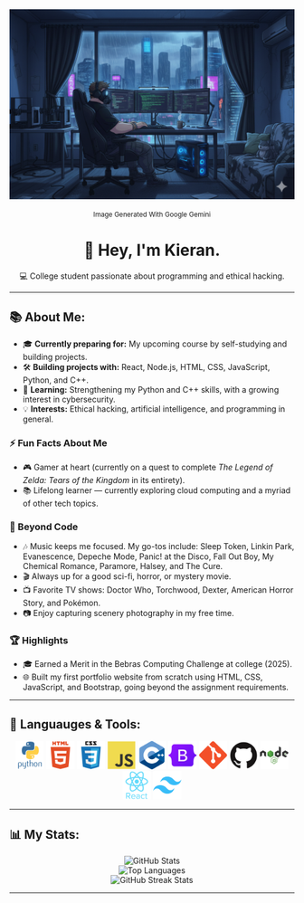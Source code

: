 <div align="center">
  
  <img src="/Banner_Image.png">
  
  <small>Image Generated With Google Gemini</small>
  
  # 👋 Hey, I'm Kieran.

  💻 College student passionate about programming and ethical hacking.

</div>

---
  
## 📚 About Me:

- 🎓 **Currently preparing for:** My upcoming course by self-studying and building projects.  
- 🛠️ **Building projects with:** React, Node.js, HTML, CSS, JavaScript, Python, and C++.  
- 🌱 **Learning:** Strengthening my Python and C++ skills, with a growing interest in cybersecurity.  
- 💡 **Interests:** Ethical hacking, artificial intelligence, and programming in general.  

### ⚡ Fun Facts About Me  
- 🎮 Gamer at heart (currently on a quest to complete *The Legend of Zelda: Tears of the Kingdom* in its entirety).  
- 📚 Lifelong learner — currently exploring cloud computing and a myriad of other tech topics.  

### 🎨 Beyond Code  
- 🎶 Music keeps me focused. My go-tos include: Sleep Token, Linkin Park, Evanescence, Depeche Mode, Panic! at the Disco, Fall Out Boy, My Chemical Romance, Paramore, Halsey, and The Cure.  
- 🎬 Always up for a good sci-fi, horror, or mystery movie.  
- 📺 Favorite TV shows: Doctor Who, Torchwood, Dexter, American Horror Story, and Pokémon.  
- 📷 Enjoy capturing scenery photography in my free time.  

### 🏆 Highlights  
- 🎓 Earned a Merit in the Bebras Computing Challenge at college (2025).  
- 🌐 Built my first portfolio website from scratch using HTML, CSS, JavaScript, and Bootstrap, going beyond the assignment requirements.  

---

## 🧰 Languauges & Tools:
  
  <div align ="center">
    <img src="https://github.com/devicons/devicon/blob/ca28c779441053191ff11710fe24a9e6c23690d6/icons/python/python-original-wordmark.svg" title="Python" alt="Python" height="50px" width="50px"/>
    <img src="https://github.com/devicons/devicon/blob/ca28c779441053191ff11710fe24a9e6c23690d6/icons/html5/html5-plain-wordmark.svg?plain=1" title="HTML" alt="HTML" height="50px" width="50px"/>
    <img src="https://github.com/devicons/devicon/blob/ca28c779441053191ff11710fe24a9e6c23690d6/icons/css3/css3-original-wordmark.svg?plain=1" title="CSS" alt="CSS" height="50px" width="50px"/>
    <img src="https://github.com/devicons/devicon/blob/ca28c779441053191ff11710fe24a9e6c23690d6/icons/javascript/javascript-original.svg" title="JavaScript" alt="JavaScript" height="50px" width="50px"/>
    <img src="https://github.com/devicons/devicon/blob/ca28c779441053191ff11710fe24a9e6c23690d6/icons/cplusplus/cplusplus-original.svg" title="C++" alt="C++" height="50px" width="50px"/>
    <img src="https://github.com/devicons/devicon/blob/master/icons/bootstrap/bootstrap-original.svg" title="Bootstrap" alt="Bootstrap" height="50px" width="50px">
    <img src="https://github.com/devicons/devicon/blob/master/icons/git/git-plain.svg" title="Git" alt="Git" height="50px" width="50px">
    <img src="https://github.com/devicons/devicon/blob/master/icons/github/github-original.svg" title="Github" alt="Github" height="50px" width="50px">
    <img src="https://github.com/devicons/devicon/blob/master/icons/nodejs/nodejs-original-wordmark.svg" title="NodeJS" alt="NodeJS" height="50px" width="50px">
    <img src="https://github.com/devicons/devicon/blob/master/icons/react/react-original-wordmark.svg" title="React" alt="React" height="50px" width="50px">
    <img src="https://github.com/devicons/devicon/blob/master/icons/tailwindcss/tailwindcss-original.svg" title="Tailwind" alt="Tailwind" height="50px" width="50px">
  </div>

---

## 📊 My Stats:

<div align="center">
  <picture>
    <source media="(prefers-color-scheme: dark)" srcset="https://github-readme-stats.vercel.app/api?username=KieranPritchard&show_icons=true&theme=holi">
    <img src="https://github-readme-stats.vercel.app/api?username=KieranPritchard&show_icons=true&theme=default" alt="GitHub Stats">
  </picture>
</div>

<div align="center">
 <picture>
    <source media="(prefers-color-scheme: dark)" srcset="https://github-readme-stats.vercel.app/api/top-langs/?username=KieranPritchard&theme=holi">
    <img src="https://github-readme-stats.vercel.app/api/top-langs/?username=KieranPritchard&theme=default" alt="Top Languages">
  </picture>
</div>

<div align="center">
  <picture>
    <source media="(prefers-color-scheme: dark)" srcset="https://streak-stats.demolab.com?user=KieranPritchard&theme=holi-theme">
    <img src="https://streak-stats.demolab.com?user=KieranPritchard&theme=default" alt="GitHub Streak Stats">
  </picture>
</div>

---

<!---
KieranPritchard/KieranPritchard is a ✨ special ✨ repository because its `README.md` (this file) appears on your GitHub profile.
You can click the Preview link to take a look at your changes.
--->
